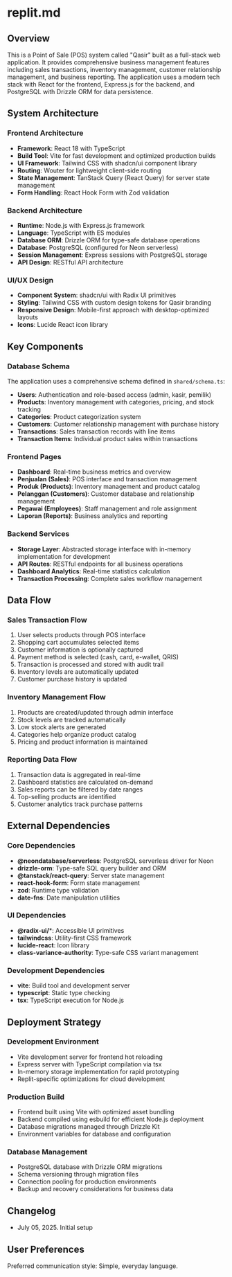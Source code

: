 # replit.md

## Overview

This is a Point of Sale (POS) system called "Qasir" built as a full-stack web application. It provides comprehensive business management features including sales transactions, inventory management, customer relationship management, and business reporting. The application uses a modern tech stack with React for the frontend, Express.js for the backend, and PostgreSQL with Drizzle ORM for data persistence.

## System Architecture

### Frontend Architecture
- **Framework**: React 18 with TypeScript
- **Build Tool**: Vite for fast development and optimized production builds
- **UI Framework**: Tailwind CSS with shadcn/ui component library
- **Routing**: Wouter for lightweight client-side routing
- **State Management**: TanStack Query (React Query) for server state management
- **Form Handling**: React Hook Form with Zod validation

### Backend Architecture
- **Runtime**: Node.js with Express.js framework
- **Language**: TypeScript with ES modules
- **Database ORM**: Drizzle ORM for type-safe database operations
- **Database**: PostgreSQL (configured for Neon serverless)
- **Session Management**: Express sessions with PostgreSQL storage
- **API Design**: RESTful API architecture

### UI/UX Design
- **Component System**: shadcn/ui with Radix UI primitives
- **Styling**: Tailwind CSS with custom design tokens for Qasir branding
- **Responsive Design**: Mobile-first approach with desktop-optimized layouts
- **Icons**: Lucide React icon library

## Key Components

### Database Schema
The application uses a comprehensive schema defined in `shared/schema.ts`:
- **Users**: Authentication and role-based access (admin, kasir, pemilik)
- **Products**: Inventory management with categories, pricing, and stock tracking
- **Categories**: Product categorization system
- **Customers**: Customer relationship management with purchase history
- **Transactions**: Sales transaction records with line items
- **Transaction Items**: Individual product sales within transactions

### Frontend Pages
- **Dashboard**: Real-time business metrics and overview
- **Penjualan (Sales)**: POS interface and transaction management
- **Produk (Products)**: Inventory management and product catalog
- **Pelanggan (Customers)**: Customer database and relationship management
- **Pegawai (Employees)**: Staff management and role assignment
- **Laporan (Reports)**: Business analytics and reporting

### Backend Services
- **Storage Layer**: Abstracted storage interface with in-memory implementation for development
- **API Routes**: RESTful endpoints for all business operations
- **Dashboard Analytics**: Real-time statistics calculation
- **Transaction Processing**: Complete sales workflow management

## Data Flow

### Sales Transaction Flow
1. User selects products through POS interface
2. Shopping cart accumulates selected items
3. Customer information is optionally captured
4. Payment method is selected (cash, card, e-wallet, QRIS)
5. Transaction is processed and stored with audit trail
6. Inventory levels are automatically updated
7. Customer purchase history is updated

### Inventory Management Flow
1. Products are created/updated through admin interface
2. Stock levels are tracked automatically
3. Low stock alerts are generated
4. Categories help organize product catalog
5. Pricing and product information is maintained

### Reporting Data Flow
1. Transaction data is aggregated in real-time
2. Dashboard statistics are calculated on-demand
3. Sales reports can be filtered by date ranges
4. Top-selling products are identified
5. Customer analytics track purchase patterns

## External Dependencies

### Core Dependencies
- **@neondatabase/serverless**: PostgreSQL serverless driver for Neon
- **drizzle-orm**: Type-safe SQL query builder and ORM
- **@tanstack/react-query**: Server state management
- **react-hook-form**: Form state management
- **zod**: Runtime type validation
- **date-fns**: Date manipulation utilities

### UI Dependencies
- **@radix-ui/***: Accessible UI primitives
- **tailwindcss**: Utility-first CSS framework
- **lucide-react**: Icon library
- **class-variance-authority**: Type-safe CSS variant management

### Development Dependencies
- **vite**: Build tool and development server
- **typescript**: Static type checking
- **tsx**: TypeScript execution for Node.js

## Deployment Strategy

### Development Environment
- Vite development server for frontend hot reloading
- Express server with TypeScript compilation via tsx
- In-memory storage implementation for rapid prototyping
- Replit-specific optimizations for cloud development

### Production Build
- Frontend built using Vite with optimized asset bundling
- Backend compiled using esbuild for efficient Node.js deployment
- Database migrations managed through Drizzle Kit
- Environment variables for database and configuration

### Database Management
- PostgreSQL database with Drizzle ORM migrations
- Schema versioning through migration files
- Connection pooling for production environments
- Backup and recovery considerations for business data

## Changelog

- July 05, 2025. Initial setup

## User Preferences

Preferred communication style: Simple, everyday language.
